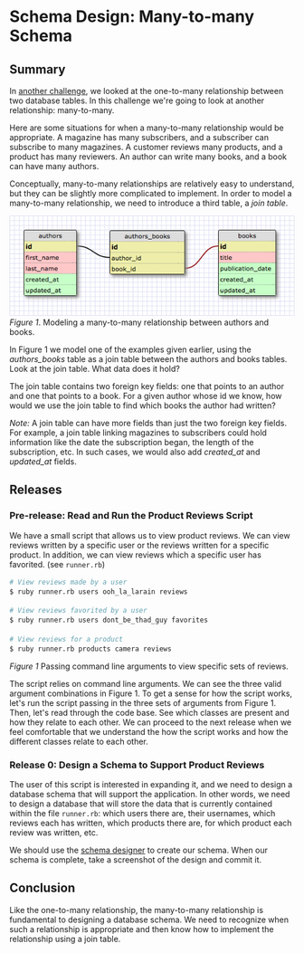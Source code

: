# Schema Design: Many-to-many Schema

## Summary
In [another challenge][one-to-many challenge], we looked at the one-to-many relationship between two database tables.  In this challenge we're going to look at another relationship:  many-to-many.

Here are some situations for when a many-to-many relationship would be appropriate.  A magazine has many subscribers, and a subscriber can subscribe to many magazines.  A customer reviews many products, and a product has many reviewers.  An author can write many books, and a book can have many authors.

Conceptually, many-to-many relationships are relatively easy to understand, but they can be slightly more complicated to implement.  In order to model a many-to-many relationship, we need to introduce a third table, a *join table*.

![many-to-many schema](readme-assets/many-to-many-schema.png)
*Figure 1*.  Modeling a many-to-many relationship between authors and books.

In Figure 1 we model one of the examples given earlier, using the *authors_books* table as a join table between the authors and books tables.  Look at the join table.  What data does it hold?

The join table contains two foreign key fields:  one that points to an author and one that points to a book.  For a given author whose id we know, how would we use the join table to find which books the author had written?

*Note:*  A join table can have more fields than just the two foreign key fields.  For example, a join table linking magazines to subscribers could hold information like the date the subscription began, the length of the subscription, etc.  In such cases, we would also add *created_at* and *updated_at* fields.


## Releases
### Pre-release:  Read and Run the Product Reviews Script
We have a small script that allows us to view product reviews.  We can view reviews written by a specific user or the reviews written for a specific product.  In addition, we can view reviews which a specific user has favorited.  (see `runner.rb`)

```bash
# View reviews made by a user
$ ruby runner.rb users ooh_la_larain reviews

# View reviews favorited by a user
$ ruby runner.rb users dont_be_thad_guy favorites

# View reviews for a product
$ ruby runner.rb products camera reviews
```
*Figure 1* Passing command line arguments to view specific sets of reviews.

The script relies on command line arguments.  We can see the three valid argument combinations in Figure 1.  To get a sense for how the script works, let's run the script passing in the three sets of arguments from Figure 1.  Then, let's read through the code base. See which classes are present and how they relate to each other. We can proceed to the next release when we feel comfortable that we understand the how the script works and how the different classes relate to each other.


### Release 0: Design a Schema to Support Product Reviews
The user of this script is interested in expanding it, and we need to design a database schema that will support the application. In other words, we need to design a database that will store the data that is currently contained within the file `runner.rb`: which users there are, their usernames, which reviews each has written, which products there are, for which product each review was written, etc.

We should use the [schema designer] to create our schema. When our schema is complete, take a screenshot of the design and commit it.


## Conclusion
Like the one-to-many relationship, the many-to-many relationship is fundamental to designing a database schema.  We need to recognize when such a relationship is appropriate and then know how to implement the relationship using a join table.

[one-to-many challenge]: ../../../database-drill-one-to-many-schema-challenge
[schema designer]: https://schemadesigner.devbootcamp.com/

